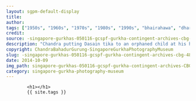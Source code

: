 ```yaml
---
layout: sgpm-default-display
title: 
author: 
tags: ["1950s", "1960s", "1970s", "1980s", "1990s", "bhairahawa", "dharan", "gurkhas", "kathmandu", "nepal", "pokhara", "singapore", "singapore gurkha archive", "singapore gurkha old photographs", "singapore gurkha photography museum", "singapore gurkhas"]
credit: 
source: -singapore-gurkhas-050116-gcspf-gurkha-contingent-archives-cbg-48
description: "Chandra putting Dasain tika to an orphaned child at his home. His brother, Kharga took care of this child, related to the family.  Date: Early 1980s."
copyright: ChandraBahadurGurung-SingaporeGurkhaPhotographyMuseum
slug: -singapore-gurkhas-050116-gcspf-gurkha-contingent-archives-cbg-48
date: 2014-10-09
img_path: singapore-gurkhas-050116-gcspf-gurkha-contingent-archives-CBG-48.jpg
category: singapore-gurkha-photography-museum
---
```

	 		

	 		<h1></h1>
	 		{{ site.tags }}
	 		
